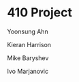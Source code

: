 410 Project
============================

Yoonsung Ahn

Kieran Harrison

Mike Baryshev

Ivo Marjanovic
